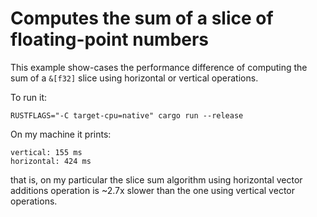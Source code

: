 # Computes the sum of a slice of floating-point numbers

This example show-cases the performance difference of computing the sum of a
`&[f32]` slice using horizontal or vertical operations. 

To run it:

```
RUSTFLAGS="-C target-cpu=native" cargo run --release
```

On my machine it prints:

```
vertical: 155 ms
horizontal: 424 ms
```

that is, on my particular the slice sum algorithm using horizontal vector
additions operation is ~2.7x slower than the one using vertical vector
operations.
